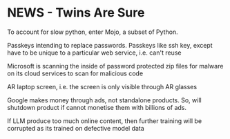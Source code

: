 <!-- SPDX-License-Identifier: zlib-acknowledgement -->
# NEWS - Twins Are Sure

To account for slow python, enter Mojo, a subset of Python.

Passkeys intending to replace passwords. Passkeys like ssh key, except have to be unique to a particular web service, i.e. can't reuse

Microsoft is scanning the inside of password protected zip files for malware on its cloud services to scan for malicious code

AR laptop screen, i.e. the screen is only visible through AR glasses 

Google makes money through ads, not standalone products. 
So, will shutdown product if cannot monetise them with billions of ads.

If LLM produce too much online content, then further training will be corrupted as its trained on defective model data
